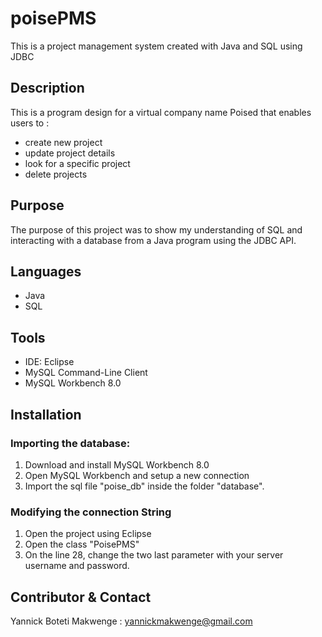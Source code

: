 # poisePMS

This is a project management system created with Java and SQL using JDBC 

## Description 

This is a program design for a virtual company name Poised that enables users to :
- create new project
- update project details
- look for a specific project
- delete projects

## Purpose

The purpose of this project was to show my understanding of SQL and interacting with a database from a Java program using the JDBC API. 

## Languages

- Java
- SQL

## Tools

- IDE: Eclipse
- MySQL Command-Line Client
- MySQL Workbench 8.0

## Installation

### Importing the database: 
1. Download and install MySQL Workbench 8.0
2. Open MySQL Workbench and setup a new connection
3. Import the sql file "poise_db" inside the folder "database".

### Modifying the connection String
1. Open the project using Eclipse
2. Open the class "PoisePMS"
3. On the line 28, change the two last parameter with your server username and password.

## Contributor & Contact 

Yannick Boteti Makwenge : yannickmakwenge@gmail.com

